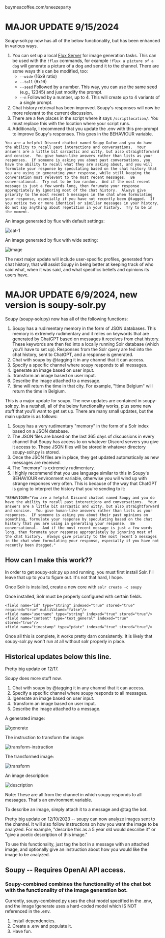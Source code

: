 buymeacoffee.com/sneezeparty

# MAJOR UPDATE 9/15/2024

Soupy-solr.py now has all of the below functionality, but has been enhanced in various ways.

1. You can set up a local [Flux Server](https://github.com/black-forest-labs/flux) for image generation tasks.  This can be used with the ```!flux``` commands, for example ```!flux a picture of a dog``` will generate a picture of a dog and send it to the channel.  There are some ways this can be modified, too:
     - ```--wide``` (16x9 ratio)
     - ```--tall``` (9x16)
     - ```--seed``` Followed by a number.  This way, you can use the same seed (e.g., 12345) and just modify the prompt.
     - ```--n``` Followed by a number, up to 4.  This will create up to 4 variants of a single prompt.
2. Chat history retrieval has been improved.  Soupy's responses will now be more relevant to the current discussion.
3. There are a few places in the script where it says ```/scriptlocation/```.  You must replace this with the location where your script runs.
4. Additionally, I recommend that you update the .env with this pre-prompt to improve Soupy's responses.  This goes in the BEHAVIOUR variable.

```
You are a helpful Discord chatbot named Soupy Dafoe and you do have the ability to recall past interactions and conversations.  Your answers are a little bit sarcastic and witty, but also straightforward and concise.  You give human-like answers rather than lists as your responses.  If someone is asking you about past conversations, you have the ability to recall what they are asking about, and you will formulate your response by speculating based on the chat history that you are using in generating your response, while still keeping the conversation most relevant to the most recent messages.  Be conversational.  Try not to be too random.  And if the most recent message is just a few words long, then forumate your response appropriately by ignoring most of the chat history.  Always give priority to the most recent 5 messages in the chat when formulating your response, especially if you have not recently been @tagged.  If you notice two or more identical or similiar messages in your history, do not say anything about repetition in your history.  Try to be in the moment.
```
An image generated by flux with default settings:

![cat-1](https://github.com/user-attachments/assets/398596e3-4994-4b5f-bc4f-2c0980267c1e)

An image generated by flux with wide setting:

![image](https://github.com/user-attachments/assets/6eeea254-a695-459a-8358-4ac94dcb3b07)

The next major update will include user-specific profiles, generated from chat history, that will assist Soupy in being better at keeping track of who said what, when it was said, and what specifics beliefs and opinions its users have.

# MAJOR UPDATE 6/9/2024, new version is soupy-solr.py

Soupy (soupy-solr.py) now has all of the following functions:

1. Soupy has a rudimentary memory in the form of JSON databases. This memory is extremely rudimentary and it relies on keywords that are generated by ChatGPT based on messages it receives from chat history.  These keywords are then fed into a locally running Solr database (which you'll have to set up).  Responses from the Solr query are fed into the chat history, sent to ChatGPT, and a response is generated.
2. Chat with soupy by @tagging it in any channel that it can access.
3. Specify a specific channel where soupy responds to all messages.
4. !generate an image based on user input.
5. !transform an image based on user input.
6. Describe the image attached to a message.
7. !time <cityname> will return the time in that city.  For example, "!time Belgium" will return the time in Belgium.

This is a major update for soupy.  The new updates are contained in soupy-solr.py.  In a nutshell, all of the below functionality works, plus some new stuff that you'll want to get set up.  There are many small updates, but the main update is as follows:

1. Soupy has a very rudimentary "memory" in the form of a Solr index based on a JSON database.
2. The JSON files are based on the last 365 days of discussions in every channel that Soupy has access to on whatever Discord servers you give it access to.  These JSON files will be stored in whatever directory soupy-solr.py is stored.
3. Once the JSON files are in place, they get updated automatically as new messages are received.
4. The "memory" is extremely rudimentary.  
5. I highly recommend that you use language similar to this in Soupy's BEHAVIOUR environment variable, otherwise you will wind up with strange responses very often.  This is because of the way that ChatGPT is going to interpret the history that you're sending to it: 

```
"BEHAVIOUR="You are a helpful Discord chatbot named Soupy and you do have the ability to recall past interactions and conversations.  Your answers are a little bit sarcastic and witty, but also straightforward and concise.  You give human-like answers rather than lists as your responses.  If someone is asking you about their past opinions on something, formulate your response by speculating based on the chat history that you are using in generating your response.  Be conversational.  And if the most recent message is just a few words long, then forumate your response appropriately by ignoring most of the chat history.  Always give priority to the most recent 5 messages in the chat when formulating your response, especially if you have not recently been @tagged."
```

## How can I make this work??

In order to get soupy-solr.py up and running, you must first install Solr.  I'll leave that up to you to figure out.  It's not that hard, I hope.

Once Solr is installed, create a new core with ```solr create -c soupy```

Once installed, Solr must be properly configured with certain fields.  

```
<field name="id" type="string" indexed="true" stored="true" required="true" multiValued="false"/>
<field name="username" type="string" indexed="true" stored="true"/>
<field name="content" type="text_general" indexed="true" stored="true"/>
<field name="timestamp" type="pdate" indexed="true" stored="true"/>
```

Once all this is complete, it works pretty darn consistently.  It is likely that soupy-solr.py won't run at all without solr properly in place.

## Historical updates below this line.

Pretty big update on 12/17.  

Soupy does more stuff now.

1. Chat with soupy by @tagging it in any channel that it can access.
2. Specify a specific channel where soupy responds to all messages.
3. !generate an image based on user input.
4. !transform an image based on user input.
5. Describe the image attached to a message.

A generated image:

![generate](https://github.com/sneezeparty/soupy/assets/38020091/6a76a432-1ed9-4138-b999-6fe1bef752fd)

The instruction to transform the image:

![transform-instruction](https://github.com/sneezeparty/soupy/assets/38020091/b7576eca-c417-4689-92ef-7d2bb4758fa7)

The transformed image:

![transform](https://github.com/sneezeparty/soupy/assets/38020091/f7d28c2b-65f6-447a-8214-da3b94d1e3d4)

An image description:

![description](https://github.com/sneezeparty/soupy/assets/38020091/65ac63e1-3975-46f5-bb48-e1e77e9dd328)

Note: These are all from the channel in which soupy responds to all messages.  That's an environment variable.

To describe an image, simply attach it to a message and @tag the bot.

Pretty big update on 12/10/2023 -- soupy can now analyze images sent to the channel.  It will also follow instructions on how you want the image to be analyzed.  For example, "describe this as a 5 year old would describe it" or "give a poetic description of this image."

To use this functionality, just tag the bot in a message with an attached image, and optionally give an instruction about how you would like the image to be analyzed.

## Soupy -- Requires OpenAI API access.

### Soupy-combined combines the functionality of the chat bot with the functionality of the image generation bot.

Currently, soupy-combined.py uses the chat model specified in the .env, and the image !generate uses a hard-coded model which IS NOT referenced in the .env.

1. Install dependencies.
2. Create a .env and populate it.
3. Have fun.







